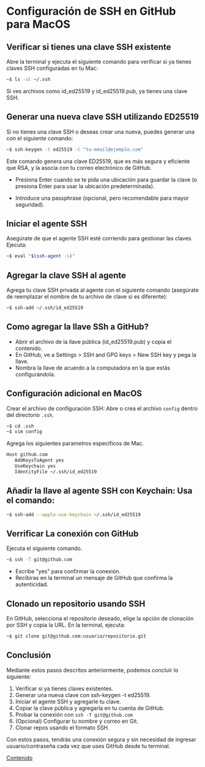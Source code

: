 # Configuración de SSH en GitHub para MacOS

## Verificar si tienes una clave SSH existente

Abre la terminal y ejecuta el siguiente comando para verificar si ya tienes claves SSH configuradas en tu Mac:

```bash
~$ ls -al ~/.ssh
```

Si ves archivos como id_ed25519 y id_ed25519.pub, ya tienes una clave SSH.

## Generar una nueva clave SSH utilizando ED25519

Si no tienes una clave SSH o deseas crear una nueva, puedes generar una con el siguiente comando:

```bash
~$ ssh-keygen -t ed25519 -C "tu-email@ejemplo.com"
```

Este comando genera una clave ED25519, que es más segura y eficiente que RSA, y la asocia con tu correo electrónico de GitHub.

- Presiona Enter cuando se te pida una ubicación para guardar la clave (o presiona Enter para usar la ubicación predeterminada).

- Introduce una passphrase (opcional, pero recomendable para mayor seguridad).

## Iniciar el agente SSH

Asegúrate de que el agente SSH esté corriendo para gestionar las claves. Ejecuta:

```bash
~$ eval "$(ssh-agent -s)"
```

## Agregar la clave SSH al agente

Agrega tu clave SSH privada al agente con el siguiente comando (asegúrate de reemplazar el nombre de tu archivo de clave si es diferente):

```bash
~$ ssh-add ~/.ssh/id_ed25519
```

## Como agregar la llave SSh a GitHub?

- Abrir el archivo de la llave pública (id_ed25519.pub) y copia el contenido.
- En GitHub, ve a Settings > SSH and GPG keys > New SSH key y pega la llave.
- Nombra la llave de acuerdo a la computadora en la que estás configurándola.

## Configuración adicional en MacOS

Crear el archivo de configuración SSH: Abre o crea el archivo `config` dentro del directorio `.ssh`.

```bash
~$ cd .ssh
~$ vim config
```

Agrega los siguientes parametros especificos de Mac.

```bash
Host github.com
   AddKeysToAgent yes
   UseKeychain yes
   IdentityFile ~/.ssh/id_ed25519
```

## Añadir la llave al agente SSH con Keychain: Usa el comando:

```bash
~$ ssh-add --apple-use-keychain ~/.ssh/id_ed25519
```

## Verrificar La conexión con GitHub

Ejecuta el siguiente comando.

```bash
~$ ssh -T git@github.com
```

- Escribe "yes" para confirmar la conexión.
- Recibiras en la terminal un mensaje de GitHub que confirma la autenticidad.

## Clonado un repositorio usando SSH

En GitHub, selecciona el repositorio deseado, elige la opción de clonación por SSH y copia la URL.
En la terminal, ejecuta:

```bash
~$ git clone git@github.com:usuario/repositorio.git
```

## Conclusión

Mediante estos pasos descritos anteriormente, podemos concluir lo siguiente:

1. Verificar si ya tienes claves existentes.
2. Generar una nueva clave con ssh-keygen -t ed25519.
3. Iniciar el agente SSH y agregarle tu clave.
4. Copiar la clave pública y agregarla en tu cuenta de GitHub.
5. Probar la conexión con `ssh -T git@github.com`
6. (Opcional) Configurar tu nombre y correo en Git.
7. Clonar repos usando el formato SSH.

Con estos pasos, tendrás una conexión segura y sin necesidad de ingresar usuario/contraseña cada vez que uses GitHub desde tu terminal.

[Contenido](README.md)

